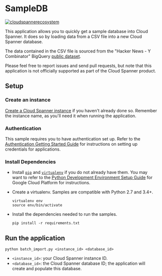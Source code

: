 # SampleDB
[![cloudspannerecosystem](https://circleci.com/gh/cloudspannerecosystem/sampledb.svg?style=svg)](https://circleci.com/gh/cloudspannerecosystem/sampledb)

This application allows you to quickly get a sample database into Cloud Spanner.
It does so by loading data from a CSV file into a new Cloud Spanner database.

The data contained in the CSV file is sourced from the "Hacker News - Y
Combinator" BigQuery
[public dataset](https://cloud.google.com/bigquery/public-data/).

Please feel free to report issues and send pull requests, but note that this
application is not officially supported as part of the Cloud Spanner product.

## Setup

### Create an instance

[Create a Cloud Spanner instance](https://cloud.google.com/spanner/docs/quickstart-console)
if you haven't already done so. Remember the instance name, as you'll need it
when running the application.

### Authentication

This sample requires you to have authentication set up. Refer to the
[Authentication Getting Started Guide](https://cloud.google.com/docs/authentication/getting-started)
for instructions on setting up credentials for applications.

### Install Dependencies

* Install [`pip`](https://pip.pypa.io/) and
  [`virtualenv`](https://virtualenv.pypa.io/) if you do not already have them.
  You may want to refer to the [Python Development Environment Setup
  Guide](https://cloud.google.com/python/setup) for Google Cloud Platform for
  instructions.

* Create a virtualenv. Samples are compatible with Python 2.7 and 3.4+.

      virtualenv env
      source env/bin/activate

* Install the dependencies needed to run the samples.

      pip install -r requirements.txt

## Run the application

    python batch_import.py <instance_id> <database_id>

* `<instance_id>`: your Cloud Spanner instance ID.
* `<database_id>`: the Cloud Spanner database ID; the application will create
  and populate this database.
